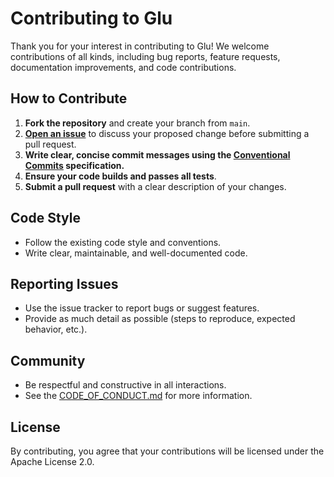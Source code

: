 # Contributing to Glu

Thank you for your interest in contributing to Glu! We welcome contributions of all kinds, including bug reports, feature requests, documentation improvements, and code contributions.

## How to Contribute

1. **Fork the repository** and create your branch from `main`.
2. **[Open an issue](https://github.com/glu-lang/glu/issues)** to discuss your proposed change before submitting a pull request.
3. **Write clear, concise commit messages using the [Conventional Commits](https://www.conventionalcommits.org/) specification.**
4. **Ensure your code builds and passes all tests**.
5. **Submit a pull request** with a clear description of your changes.

## Code Style

- Follow the existing code style and conventions.
- Write clear, maintainable, and well-documented code.

## Reporting Issues

- Use the issue tracker to report bugs or suggest features.
- Provide as much detail as possible (steps to reproduce, expected behavior, etc.).

## Community

- Be respectful and constructive in all interactions.
- See the [CODE_OF_CONDUCT.md](CODE_OF_CONDUCT.md) for more information.

## License

By contributing, you agree that your contributions will be licensed under the Apache License 2.0.
